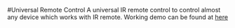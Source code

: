 #Universal Remote Control
A universal IR remote control to control almost any device which works with IR remote.
Working demo can be found at <a href="https://youtu.be/pUA_wKNbrn8">here</a>